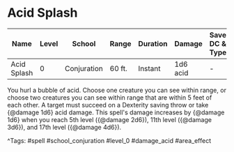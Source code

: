 # Acid Splash

| Name | Level | School | Range | Duration | Damage | Save DC & Type |
|------|-------|--------|-------|----------|--------|----------------|
| Acid Splash | 0 | Conjuration | 60 ft. | Instant | 1d6 acid | - |

You hurl a bubble of acid. Choose one creature you can see within range, or choose two creatures you can see within range that are within 5 feet of each other. A target must succeed on a Dexterity saving throw or take {@damage 1d6} acid damage. This spell's damage increases by {@damage 1d6} when you reach 5th level ({@damage 2d6}), 11th level ({@damage 3d6}), and 17th level ({@damage 4d6}).

^Tags: #spell #school_conjuration #level_0 #damage_acid #area_effect